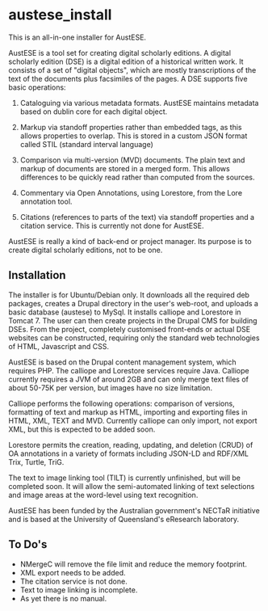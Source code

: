 austese_install
===============

This is an all-in-one installer for AustESE.

AustESE is a tool set for creating digital scholarly editions. A digital 
scholarly edition (DSE) is a digital edition of a historical written 
work. It consists of a set of "digital objects", which are mostly 
transcriptions of the text of the documents plus facsimiles of the 
pages. A DSE supports five basic operations: 

1) Cataloguing via various metadata formats. AustESE maintains metadata 
based on dublin core for each digital object.

2) Markup via standoff properties rather than embedded tags, as this 
allows properties to overlap. This is stored in a custom JSON format 
called STIL (standard interval language)

3) Comparison via multi-version (MVD) documents. The plain text and 
markup of documents are stored in a merged form. This allows differences 
to be quickly read rather than computed from the sources.

4) Commentary via Open Annotations, using Lorestore, from the Lore 
annotation tool.

5) Citations (references to parts of the text) via standoff properties 
and a citation service. This is currently not done for AustESE.

AustESE is really a kind of back-end or project manager. Its purpose is 
to create digital scholarly editions, not to be one.

Installation 
------------ 

The installer is for Ubuntu/Debian only. It downloads all the required 
deb packages, creates a Drupal directory in the user's web-root, and 
uploads a basic database (austese) to MySql. It installs calliope and 
Lorestore in Tomcat 7. The user can then create projects in the Drupal 
CMS for building DSEs. From the project, completely customised 
front-ends or actual DSE websites can be constructed, requiring only the 
standard web technologies of HTML, Javascript and CSS.

AustESE is based on the Drupal content management
system, which requires PHP. The calliope and Lorestore services require Java.
Calliope currently requires a JVM of around 2GB and can only merge 
text files of about 50-75K per version, but images have 
no size limitation. 

Calliope performs the following operations: comparison of versions, 
formatting of text and markup as HTML, importing and exporting files in 
HTML, XML, TEXT and MVD. Currently calliope can only import, not export 
XML, but this is expected to be added soon.

Lorestore permits the creation, reading, updating, and deletion (CRUD) 
of OA annotations in a variety of formats including JSON-LD and RDF/XML 
Trix, Turtle, TriG.

The text to image linking tool (TILT) is currently unfinished, but will 
be completed soon. It will allow the semi-automated linking of text 
selections and image areas at the word-level using text recognition.

AustESE has been funded by the Australian government's NECTaR initiative 
and is based at the University of Queensland's eResearch laboratory.


To Do's
-------

* NMergeC will remove the file limit and reduce the memory footprint. 
* XML export needs to be added. 
* The citation service is not done. 
* Text to image linking is incomplete. 
* As yet there is no manual.
